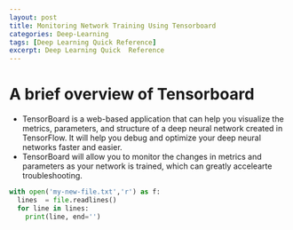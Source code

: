 ```yaml
---
layout: post
title: Monitoring Network Training Using Tensorboard
categories: Deep-Learning  
tags: [Deep Learning Quick Reference]
excerpt: Deep Learning Quick  Reference
---
```


# A brief overview of Tensorboard
- TensorBoard is a web-based application that can help you visualize the  metrics, parameters, and structure
of a deep neural network created in TensorFlow. It  will help you debug and optimize your deep neural networks faster and easier.
- TensorBoard will allow you to monitor the changes in metrics and parameters as your network is trained, 
which can greatly accelearte troubleshooting.
```python
with open('my-new-file.txt','r') as f:
  lines  = file.readlines()
  for line in lines:
    print(line, end='')
 ```
